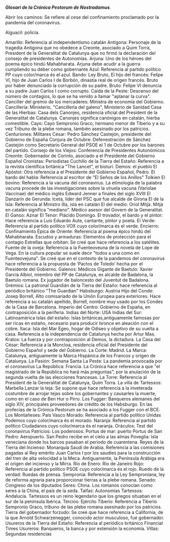 ***Glosari de la Crónica Pestorum de Nostradamus***.

Abrir los caminos: Se refiere al cese del confinamiento proclamado por la pandemia del coronavirus.

Alguacil: policia.

Amarillo: Referencia al independentismo catalán
Antígona: Personaje de la tragedia Antígona que no obedece a Creonte, asociado a Quim Torra, President de la Generalitat de Catalunya que no firmó la declaración del consejo de presidentes de Autonomías.
Arjuna: Uno de los héroes del poema épico hindú Mahabharata. Arjuna debe acudir a la guerra cumpliendo su deber como gobernante
Azul: Referencia al partido político PP cuyo color/marca és el azul.
Bando: Ley
Bruto, El hijo del francés: Felipe VI, hijo de Juan Carlos I de Borbón, dinastía real de origen francés. Bruto por haber denunciado la corrupción de su padre.
Bruto: Felipe VI denuncia a su padre Juan Carlos I como corrupto.
Caída de la Peste: Descenso del número de contagios, lo que se ha venido a llamar "aplanar la curva".
Canciller del gremio de los mercaderes: Ministra de economía del Gobierno.
Cancillería: Ministerio, "Cancillería del galeno", Ministerio de Sanidad
Casa de las Hierbas: Casa dels Canonjes, residencia oficial del President de la Generalitat de Catalunya. Canonjes significa canónigos en catalán, hierba comestible.
Cayo: Cayo Sempronio Graco, hermano menor de Tiberio y a su vez Tribuno de la plebe romana, también asesinado por los patricios.
Centuriones: Militares
César: Pedro Sánchez Castejón, presidente del Gobierno de España
Conjura de Octubre: Defenestración de Sánchez Castejón como Secretario General del PSOE el 1 de Octubre por los barones del partido.
Consejo de los Viejos: Conferencia de Presidentes Autonómicos
Creonte: Gobernador de Corinto, asociado a el Presidente del Gobierno Español
Cronistas: Periodistas
Cuchillo de la Tierra del Estaño: Referencia a la revista científica británica "The Lancet", el bisturí.
Demos: el pueblo
El Apóstol: Otra referencia a el Presidente del Gobierno Español, Pedro.
El bardo del habla: Referencia al escritor de "El Seños de los Anillos" Tolkien
El bovino: Referencia a la vacuna del coronavirus. La etimología de la palabra vacuna procede de las investigaciones sobre la viruela vacuna (Variolae Vaccinae) del médico inglés Edward Jenner a finales del siglo XVIII
El Danzarín de Gerunda: Iceta, líder del PSC que fue alcalde de Girona
El de la Isla: Referencia al Ministro Illa, isla en catalán
El del medio: Oriol Mitjà. Mitjà en catalán significa "mediano". Médico asesor del Govern de la Generalitat.
El Ganso: Aznar
El Tenor: Plácido Domingo.
El trovador, el bardo y el pintor: Hace referencia a Luis Eduardo Aute, cantante, pintor y poeta.
El Verde: Referencia al partido político VOX cuyo color/marca és el verde.
Encierro: Confinamiento
Épica de Oriente: Referencia al poema épico hindú del Mahabharata.
Escudos y armaduras: Elementos de protección para el contagio
Estrellas que orbitan: Se creé que hace referencia a los satélites.
Fuente de la oveja: Referencia a la Fuenteoveuna de la novela de Lope de Vega. En la cultura popular se suele decir "todos a una como en Fuenteovejuna". Se creé que en el contexto de la pandemos del coronavirus hace referencia a la propuesta de ‘Pactos de Toledo’ hecha por el Presidente del Gobierno.
Galenos: Médicos
Gigante de Baetulo: Xavier García Albiol, miembro del PP de Catalunya, ex alcalde de Badalona, la Baetulo romana. Ex jugador de baloncesto del Juventut de Badalona.
Grémios: La patronal
Guardián de la Tierra del Estaño: hace referencia al periódico británico "The Guardian"
Habsburgo: Austria
Hijo del Conde: Josep Borrell, Alto comisariado de la Unión Europea para exteriores. Hace referencia a su catalán apellido, Borrell, nombre muy usado por los Condes de la Casa de Barcelona.
Imperio del Centro: Gobierno de España, en contraposición a la periferia.
Indias del Norte: USA
Indias del Sur: Latinoamérica
Islas del estaño: Islas británicas,antiguamente famosas por ser ricas en estaño, necesario para producir bronce en aleación con el cobre.
Ítaca: Isla del Mar Egeo, hogar de Odiseo y objetivo de su vuelta a casa. Referencia a la independencia de Catalunya hecha por Artur Mas.
Kratos: La fuerza y por contraposición al Demos, la dictadura.
La Casa del César: Referencia a la Moncloa, residencia oficial del Presidente del Gobierno Español y sede del Gobierno.
La Corte: Madrid.
La Marca: Catalunya, antiguamente la Marca Hispánica de los Francos y origen de Catalunya.
La Pasión: Semana Santa
La Peste: La pandemia provocada por el coronavirus
La República: Francia. La Crónica hace referencia a que "el magistrado de la República no hará más preguntas", por la anulación de la segunda vuelta de las elecciones francesas.
La Torre: Referencia al President de la Generalitat de Catalunya, Quim Torra.
La villa de Tartessos: Marbella
Lanzar la teja: Se supone que hace referencia a la inveterada costumbre de arrojar tejas sobre los gobernantes y causarles la muerte, como en el caso de Ben Hur o Pirro.
Los Fugger: Banqueros alemanes del siglo XIV, principales proveedores de crédito de los Habsburgo. En las profecías de la Crónica Pestorum se ha asociado a los Fugger con el BCE.
Los Montañeses: País Vasco
Morado: Referencia al partido político Unidas Podemos cuyo color/marca és el morado.
Naranja: Referencia al partido político Ciudadanos cuyo color/marca és el naranja.
Oráculos: Test del coronavirus
Patricios: Los poderosos.
Portus de mar: puerto
Portus de San Pedro: Aeropuerto. San Pedro recibe en el cielo a las almas
Poveglia: Isla veneciana donde los barcos pasaban el periodo de cuarentena.
Reyes de la Tierra del Incienso: Monarquía Saudí de Arabia. Referencia a las comisiones pagadas al Rey emérito Juan Carlos I por los saudíes para la construcción del tren de alta velocidad a la Meca. Antiguamente, la Península Arábiga era el origen del incienso y la Mirra.
Rio de Enero: Rio de Janeiro
Rojo: Referencia al partido político PSOE cuyo color/marca és el rojo.
Ruedo de la verdad: Ruedas de prensa.
Sempronia: Referencia a la Ley Semproniana, ley de reforma agraria para proporcionar tierras a la plebe romana.
Senado: Congreso de los diputados
Seres: China. Los romanos conocían como seres a la China, el país de la seda.
Taifas: Autonomías
Tartessos: Andalucía. Tartessos es un reino legendario que los griegos situaban en el sur de la península Ibérica.
Tércios: Ejército
Tiberio: Referencia a Tiberio Sempronio Graco, tribuno de las plebe romana asesinado por los patricios.
Tierra del gobernador forzudo: Se creé que hace referencia a California, de la que Arnold Schwarzenegger, conocido actor musculoso, fué gobernador.
Usureros de la Tierra del Estaño: Referencia al periódico británico Financial Times
Usureros: Banqueros, la banca y por extensión la economía.
Villas: Segundas residencias
